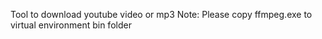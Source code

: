 Tool to download youtube video or mp3
Note: Please copy ffmpeg.exe to virtual environment bin folder
